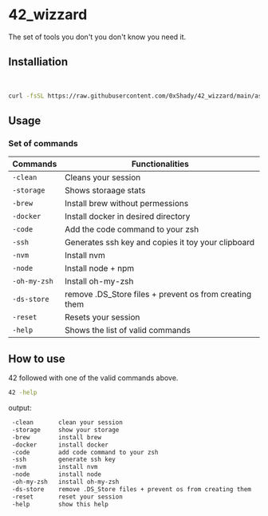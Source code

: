 # 42_wizzard

The set of tools you don't you don't know you need it.
</br>

## Installiation

</br>

```bash
curl -fsSL https://raw.githubusercontent.com/0xShady/42_wizzard/main/assistance/42-wizzard-installer.sh | zsh && source ~/.zshrc
```

## Usage

### Set of commands

| Commands | Functionalities | 
| --------------- | --------------- 
| ```-clean``` | Cleans your session |
| ```-storage``` | Shows storaage stats |
| ```-brew``` | Install brew without permessions |
| ```-docker``` | Install docker in desired directory |
| ```-code``` | Add the code command to your zsh |
| ```-ssh``` | Generates ssh key and copies it toy your clipboard |
| ```-nvm``` | Install nvm |
| ```-node``` | Install node + npm |
| ```-oh-my-zsh``` | Install oh-my-zsh |
| ```-ds-store``` | remove .DS_Store files + prevent os from creating them |
| ```-reset``` |Resets your session |
| ```-help``` | Shows the list of valid commands |

## How to use

42 followed with one of the valid commands above.

```bash
42 -help
```

output:

```bash 
 -clean       clean your session
 -storage     show your storage
 -brew        install brew
 -docker      install docker
 -code        add code command to your zsh
 -ssh         generate ssh key
 -nvm         install nvm
 -node        install node
 -oh-my-zsh   install oh-my-zsh
 -ds-store    remove .DS_Store files + prevent os from creating them
 -reset       reset your session
 -help        show this help
```


